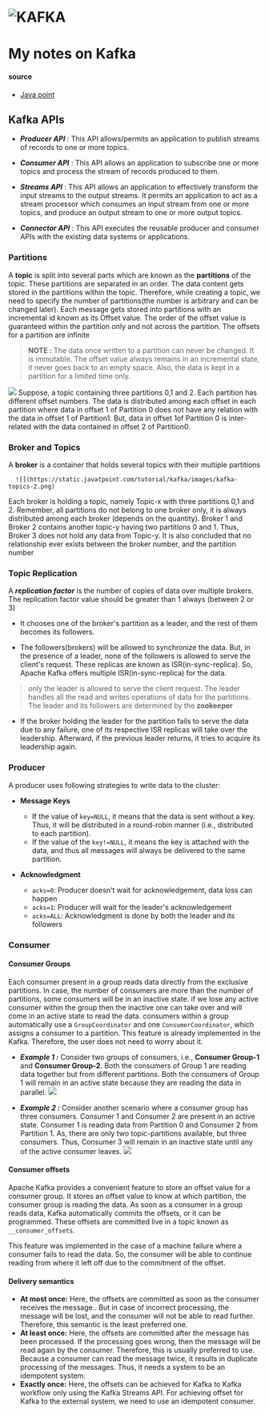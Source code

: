 # ![KAFKA](https://kafka.apache.org/logos/kafka_logo--simple.png)

# My notes on Kafka

#### source

* [Java point](https://www.javatpoint.com/kafka-topics)

## Kafka APIs

* _**Producer API**_ :
  This API allows/permits an application to publish streams of records to one or more topics.

* _**Consumer API**_ : This API allows an application to subscribe one or more topics and process the stream of records
  produced to them.

* _**Streams API**_ : This API allows an application to effectively transform the input streams to the output streams.
  It permits an application to act as a stream processor which consumes an input stream from one or more topics, and
  produce an output stream to one or more output topics.

* _**Connector API**_ : This API executes the reusable producer and consumer APIs with the existing data systems or
  applications.

### Partitions

A **topic** is split into several parts which are known as the **partitions** of the topic. These partitions are
separated in an order. The data content gets stored in the partitions within the topic. Therefore, while creating a
topic, we need to specify the number of partitions(the number is arbitrary and can be changed later). Each message gets
stored into partitions with an incremental id known as its Offset value. The order of the offset value is guaranteed
within the partition only and not across the partition. The offsets for a partition are infinite

> **NOTE :** The data once written to a partition can never be changed. It is immutable. The offset value always remains in an incremental state, it never goes back to an empty space. Also, the data is kept in a partition for a limited time only.

![](https://static.javatpoint.com/tutorial/kafka/images/kafka-topics.png)
Suppose, a topic containing three partitions 0,1 and 2. Each partition has different offset numbers. The data is
distributed among each offset in each partition where data in offset 1 of Partition 0 does not have any relation with
the data in offset 1 of Partition1. But, data in offset 1of Partition 0 is inter-related with the data contained in
offset 2 of Partition0.

### Broker and Topics

A **broker** is a container that holds several topics with their multiple partitions

      ![](https://static.javatpoint.com/tutorial/kafka/images/kafka-topics-2.png)

Each broker is holding a topic, namely Topic-x with three partitions 0,1 and 2. Remember, all partitions do not belong
to one broker only, it is always distributed among each broker (depends on the quantity). Broker 1 and Broker 2 contains
another topic-y having two partitions 0 and 1. Thus, Broker 3 does not hold any data from Topic-y. It is also concluded
that no relationship ever exists between the broker number, and the partition number

### Topic Replication

A _**replication factor**_ is the number of copies of data over multiple brokers. The replication factor value should be
greater than 1 always (between 2 or 3)

* It chooses one of the broker's partition as a leader, and the rest of them becomes its followers.

* The followers(brokers) will be allowed to synchronize the data. But, in the presence of a leader, none of the
  followers is allowed to serve the client's request. These replicas are known as ISR(in-sync-replica). So, Apache Kafka
  offers multiple ISR(in-sync-replica) for the data.

> only the leader is allowed to serve the client request. The leader handles all the read and writes operations of data for the partitions. The leader and its followers are determined by the **zookeeper**

* If the broker holding the leader for the partition fails to serve the data due to any failure, one of its respective
  ISR replicas will take over the leadership. Afterward, if the previous leader returns, it tries to acquire its
  leadership again.

### Producer

A producer uses following strategies to write data to the cluster:

* **Message Keys**
    * If the value of `key=NULL`, it means that the data is sent without a key. Thus, it will be distributed in a
      round-robin manner (i.e., distributed to each partition).
    * If the value of the `key!=NULL`, it means the key is attached with the data, and thus all messages will always be
      delivered to the same partition.

* **Acknowledgment**
    * `acks=0`: Producer doesn't wait for acknowledgement, data loss can happen
    * `acks=1`: Producer will wait for the leader's acknowledgement
    * `acks=ALL`: Acknowledgment is done by both the leader and its followers

### Consumer

#### Consumer Groups

Each consumer present in a group reads data directly from the exclusive partitions. In case, the number of consumers are
more than the number of partitions, some consumers will be in an inactive state. if we lose any active consumer within
the group then the inactive one can take over and will come in an active state to read the data. consumers within a
group automatically use a `GroupCoordinator` and one `ConsumerCoordinator`, which assigns a consumer to a partition.
This feature is already implemented in the Kafka. Therefore, the user does not need to worry about it.

* **_Example 1 :_** Consider two groups of consumers, i.e., **Consumer Group-1** and **Consumer Group-2**. Both the
  consumers of Group 1 are reading data together but from different partitions. Both the consumers of Group 1 will
  remain in an active state because they are reading the data in parallel.
      ![](https://static.javatpoint.com/tutorial/kafka/images/apache-kafka-consumer-and-consumer-groups2.png)

* **_Example 2 :_**
  Consider another scenario where a consumer group has three consumers. Consumer 1 and Consumer 2 are present in an
  active state. Consumer 1 is reading data from Partition 0 and Consumer 2 from Partition 1. As, there are only two topic-partitions available, but three consumers. Thus, Consumer 3 will remain in an inactive state until any of the active consumer leaves.
         ![](https://static.javatpoint.com/tutorial/kafka/images/apache-kafka-consumer-and-consumer-groups3.png)  

#### Consumer offsets

Apache Kafka provides a convenient feature to store an offset value for a consumer group. It stores an offset value to
know at which partition, the consumer group is reading the data. As soon as a consumer in a group reads data, Kafka
automatically commits the offsets, or it can be programmed. These offsets are committed live in a topic known
as `__consumer_offsets`.

This feature was implemented in the case of a machine failure where a consumer fails to read the data. So, the consumer
will be able to continue reading from where it left off due to the commitment of the offset.

#### Delivery semantics

* **At most once:** Here, the offsets are committed as soon as the consumer receives the message.. But in case of
  incorrect processing, the message will be lost, and the consumer will not be able to read further. Therefore, this
  semantic is the least preferred one.
* **At least once:** Here, the offsets are committed after the message has been processed. If the processing goes wrong,
  then the message will be read again by the consumer. Therefore, this is usually preferred to use. Because a consumer
  can read the message twice, it results in duplicate processing of the messages. Thus, it needs a system to be an
  idempotent system.
* **Exactly once:** Here, the offsets can be achieved for Kafka to Kafka workflow only using the Kafka Streams API. For
  achieving offset for Kafka to the external system, we need to use an idempotent consumer.
